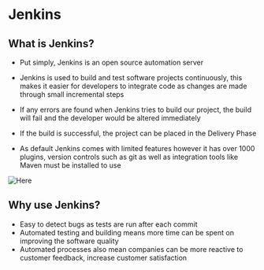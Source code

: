 # Jenkins

## What is Jenkins?

- Put simply, Jenkins is an open source automation server
- Jenkins is used to build and test software projects continuously, this makes it easier for developers to integrate code
as changes are made through small incremental steps
- If any errors are found when Jenkins tries to build our project, the build will fail and the developer would be
altered immediately
- If the build is successful, the project can be placed in the Delivery Phase

- As default Jenkins comes with limited features however it has over 1000 plugins, version controls such as git as well
as integration tools like Maven must be installed to use

![Here](../images/jenkins-integration-life-cycle.png)


## Why use Jenkins?
- Easy to detect bugs as tests are run after each commit
- Automated testing and building means more time can be spent on improving the software quality
- Automated processes also mean companies can be more reactive to customer feedback, increase customer satisfaction

##
